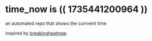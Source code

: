 # time_now is (( 1735441200964 ))

an automated repo that shows the currnent time

inspired by [breakingheatmap](https://github.com/breakingheatmap/breakingheatmap)